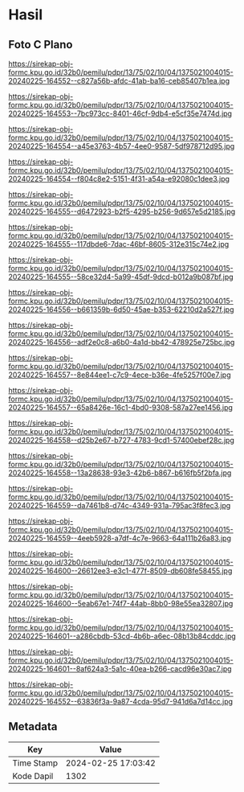 # Hasil

## Foto C Plano

https://sirekap-obj-formc.kpu.go.id/32b0/pemilu/pdpr/13/75/02/10/04/1375021004015-20240225-164552--c827a56b-afdc-41ab-ba16-ceb85407b1ea.jpg

https://sirekap-obj-formc.kpu.go.id/32b0/pemilu/pdpr/13/75/02/10/04/1375021004015-20240225-164553--7bc973cc-8401-46cf-9db4-e5cf35e7474d.jpg

https://sirekap-obj-formc.kpu.go.id/32b0/pemilu/pdpr/13/75/02/10/04/1375021004015-20240225-164554--a45e3763-4b57-4ee0-9587-5df978712d95.jpg

https://sirekap-obj-formc.kpu.go.id/32b0/pemilu/pdpr/13/75/02/10/04/1375021004015-20240225-164554--f804c8e2-5151-4f31-a54a-e92080c1dee3.jpg

https://sirekap-obj-formc.kpu.go.id/32b0/pemilu/pdpr/13/75/02/10/04/1375021004015-20240225-164555--d6472923-b2f5-4295-b256-9d657e5d2185.jpg

https://sirekap-obj-formc.kpu.go.id/32b0/pemilu/pdpr/13/75/02/10/04/1375021004015-20240225-164555--117dbde6-7dac-46bf-8605-312e315c74e2.jpg

https://sirekap-obj-formc.kpu.go.id/32b0/pemilu/pdpr/13/75/02/10/04/1375021004015-20240225-164555--58ce32d4-5a99-45df-9dcd-b012a9b087bf.jpg

https://sirekap-obj-formc.kpu.go.id/32b0/pemilu/pdpr/13/75/02/10/04/1375021004015-20240225-164556--b661359b-6d50-45ae-b353-62210d2a527f.jpg

https://sirekap-obj-formc.kpu.go.id/32b0/pemilu/pdpr/13/75/02/10/04/1375021004015-20240225-164556--adf2e0c8-a6b0-4a1d-bb42-478925e725bc.jpg

https://sirekap-obj-formc.kpu.go.id/32b0/pemilu/pdpr/13/75/02/10/04/1375021004015-20240225-164557--8e844ee1-c7c9-4ece-b36e-4fe5257f00e7.jpg

https://sirekap-obj-formc.kpu.go.id/32b0/pemilu/pdpr/13/75/02/10/04/1375021004015-20240225-164557--65a8426e-16c1-4bd0-9308-587a27ee1456.jpg

https://sirekap-obj-formc.kpu.go.id/32b0/pemilu/pdpr/13/75/02/10/04/1375021004015-20240225-164558--d25b2e67-b727-4783-9cd1-57400ebef28c.jpg

https://sirekap-obj-formc.kpu.go.id/32b0/pemilu/pdpr/13/75/02/10/04/1375021004015-20240225-164558--13a28638-93e3-42b6-b867-b616fb5f2bfa.jpg

https://sirekap-obj-formc.kpu.go.id/32b0/pemilu/pdpr/13/75/02/10/04/1375021004015-20240225-164559--da7461b8-d74c-4349-931a-795ac3f8fec3.jpg

https://sirekap-obj-formc.kpu.go.id/32b0/pemilu/pdpr/13/75/02/10/04/1375021004015-20240225-164559--4eeb5928-a7df-4c7e-9663-64a111b26a83.jpg

https://sirekap-obj-formc.kpu.go.id/32b0/pemilu/pdpr/13/75/02/10/04/1375021004015-20240225-164600--26612ee3-e3c1-477f-8509-db608fe58455.jpg

https://sirekap-obj-formc.kpu.go.id/32b0/pemilu/pdpr/13/75/02/10/04/1375021004015-20240225-164600--5eab67e1-74f7-44ab-8bb0-98e55ea32807.jpg

https://sirekap-obj-formc.kpu.go.id/32b0/pemilu/pdpr/13/75/02/10/04/1375021004015-20240225-164601--a286cbdb-53cd-4b6b-a6ec-08b13b84cddc.jpg

https://sirekap-obj-formc.kpu.go.id/32b0/pemilu/pdpr/13/75/02/10/04/1375021004015-20240225-164601--8af624a3-5a1c-40ea-b266-cacd96e30ac7.jpg

https://sirekap-obj-formc.kpu.go.id/32b0/pemilu/pdpr/13/75/02/10/04/1375021004015-20240225-164552--63836f3a-9a87-4cda-95d7-941d6a7d14cc.jpg


## Metadata

| Key        | Value               |
| ---------- | ------------------- |
| Time Stamp | 2024-02-25 17:03:42 |
| Kode Dapil | 1302                |



